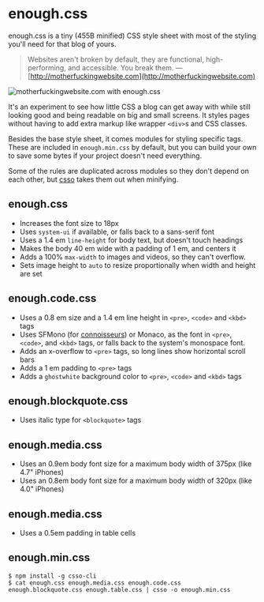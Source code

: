 # enough.css

enough.css is a tiny (455B minified) CSS style sheet with most of the styling
you'll need for that blog of yours.

> Websites aren't broken by default, they are functional, high-performing, and
> accessible. You break them.
&mdash; [http://motherfuckingwebsite.com](http://motherfuckingwebsite.com)

![motherfuckingwebsite.com with enough.css](https://gist.github.com/jeffkreeftmeijer/6d0d7e76064b4db628a0ad9b7fcf3fee/raw/motherfuckingwebsite.png)

It's an experiment to see how little CSS a blog can get away with while still
looking good and being readable on big and small screens. It styles pages
without having to add extra markup like wrapper `<div>`s and CSS classes.

Besides the base style sheet, it comes modules for styling specific
tags. These are included in `enough.min.css` by default, but you can build your
own to save some bytes if your project doesn't need everything.

Some of the rules are duplicated across modules so they don't depend on each
other, but [csso](https://github.com/css/csso) takes them out when minifying.

## enough.css

- Increases the font size to 18px
- Uses `system-ui` if available, or falls back to a sans-serif font
- Uses a 1.4 em `line-height` for body text, but doesn't touch headings
- Makes the body 40 em wide with a padding of 1 em, and centers it
- Adds a 100% `max-width` to images and videos, so they can't overflow.
- Sets image height to `auto` to resize proportionally when width and height
  are set

## enough.code.css

- Uses a 0.8 em size and a 1.4 em line height in `<pre>`, `<code>` and `<kbd>`
  tags
- Uses SFMono (for
  [connoisseurs](https://github.com/jeffkreeftmeijer/enough.css/commit/d96b26347bf55c0061da5e434974191f3a2d67ed))
  or Monaco, as the font in `<pre>`, `<code>`, and `<kbd>` tags, or falls back
  to the system's monospace font.
- Adds an x-overflow to `<pre>` tags, so long lines show horizontal scroll bars
- Adds a 1 em padding to `<pre>` tags
- Adds a `ghostwhite` background color to `<pre>`, `<code>` and `<kbd>` tags

## enough.blockquote.css

- Uses italic type for `<blockquote>` tags

## enough.media.css

- Uses an 0.9em body font size for a maximum body width of 375px (like 4.7"
  iPhones)
- Uses an 0.8em body font size for a maximum body width of 320px (like 4.0"
  iPhones)

## enough.media.css

- Uses a 0.5em padding in table cells

## enough.min.css

```
$ npm install -g csso-cli
$ cat enough.css enough.media.css enough.code.css enough.blockquote.css enough.table.css | csso -o enough.min.css
```
